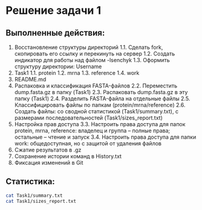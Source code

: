 # Решение задачи 1

## Выполненные действия:
1.	Восстановление структуры директорий 
1.1.	Сделать fork, скопировать его ссылку и перекинуть на сервер
1.2.	Создать индикатор для работы над файлом -lsenchyk
1.3.     Оформить структуру директории:
Username
  1. Task1
    1.1. protein
    1.2. mrna
    1.3. reference
    1.4. work
  2. README.md
2.  Распаковка и классификация FASTA-файлов
2.2.    Переместить dump.fasta.gz в папку (Task1)
2.3.    Распаковать dump.fasta.gz в эту папку (Task1)
2.4.    Разделить FASTA-файла на отдельные файлы
2.5.    Классифицировать файлы по папкам (protein/mrna/reference)
2.6.    Создать файлы: со сводной статистикой (Task1/summary.txt),  с размерами последовательностей (Task1/sizes_report.txt)
3.  Настройка прав доступа
3.3. Настроить права доступа для папок protein, mrna, reference: владелец и группа – полные права; остальные – чтение и запуск
3.4. Настроить права доступа для папки work: общедоступная, но с защитой от удаления файлов
4.  Сжатие результатов в .gz
5.  Сохранение истории команд в History.txt
6.  Фиксация изменений в Git

## Статистика:
```bash
cat Task1/summary.txt
cat Task1/sizes_report.txt





























